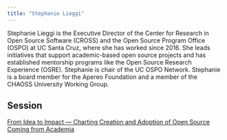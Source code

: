 ```yaml
---
title: "Stephanie Lieggi"
---
```


<!-- {{< image >}}
src = '../headshots/'
alt = 'Speaker photo'
align = 'left'
height = 320
loading = 'lazy'
{{< /image >}} -->

Stephanie Lieggi is the Executive Director of the Center for Research in Open Source Software (CROSS) and the Open Source Program Office (OSPO) at UC Santa Cruz, where she has worked since 2016. She leads initiatives that support academic-based open source projects and has established mentorship programs like the Open Source Research Experience (OSRE). Stephanie is chair of the UC OSPO Network. Stephanie is a board member for the Apereo Foundation and a member of the CHAOSS University Working Group.

## Session

[From Idea to Impact — Charting Creation and Adoption of Open Source Coming from Academia](../sessions/from-idea-to-impact.md)
